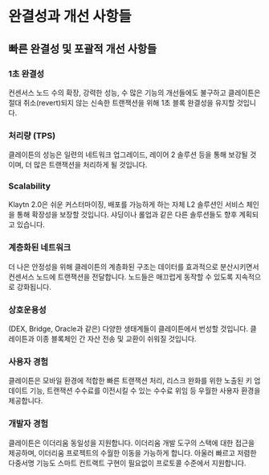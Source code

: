 # 완결성과 개선 사항들<a id="finality-and-improvements"></a>

## 빠른 완결성 및 포괄적 개선 사항들<a id="vast-improvements-with-uncompromised-finality"></a>

### 1초 완결성<a id="finality"></a>
컨센서스 노드 수의 확장, 강력한 성능, 수 많은 기능의 개선들에도 불구하고 클레이튼은 절대 취소(revert)되지 않는 신속한 트랜잭션을 위해 1초 블록 완결성을 유지할 것입니다.

### 처리량 (TPS) <a id="throughput"></a>
클레이튼의 성능은 일련의 네트워크 업그레이드, 레이어 2 솔루션 등을 통해 보강될 것이며, 더 많은 트랜잭션을 처리하게 될 것입니다.

### Scalability <a id="scalability"></a>
Klaytn 2.0은 쉬운 커스터마이징, 배포를 가능하게 하는 자체 L2 솔루션인 서비스 체인을 통해 확장성을 보장할 것입니다. 샤딩이나 롤업과 같은 다른 솔루션들도 향후 계획되고 있습니다.

### 계층화된 네트워크<a id="tiered-network"></a>
더 나은 안정성을 위해 클레이튼의 계층화된 구조는 데이터를 효과적으로 분산시키면서 컨센서스 노드에 트랜잭션을 전달합니다. 노드들은 매끄럽게 동작할 수 있도록 지속적으로 강화됩니다.

### 상호운용성 <a id="interoperability"></a>
(DEX, Bridge, Oracle과 같은) 다양한 생태계들이 클레이튼에서 번성할 것입니다. 클레이튼과 이종 블록체인 간 자산 전송 및 교환이 쉬워질 것입니다.

### 사용자 경험<a id="user-experience"></a>
클레이튼은 모바일 환경에 적합한 빠른 트랜잭션 처리, 리스크 완화를 위한 노출된 키 업데이트 기능, 트랜잭션 수수료를 이전시킬 수 있는 수수료 위임 등 우월한 사용자 환경을 제공합니다.

### 개발자 경험<a id="developer-experience"></a>
클레이튼은 이더리움 동일성을 지원합니다. 이더리움 개발 도구의 스택에 대한 접근을 제공하며, 이더리움 프로젝트의 수월한 이동을 가능하게 합니다. 아울러 빠르고 저렴한 다중서명 기능도 스마트 컨트랙트 구현이 필요없이 프로토콜 수준에서 지원합니다.
